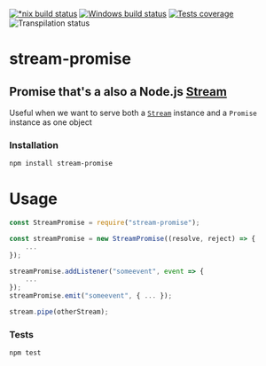 [![*nix build status][nix-build-image]][nix-build-url]
[![Windows build status][win-build-image]][win-build-url]
[![Tests coverage][cov-image]][cov-url]
![Transpilation status][transpilation-image]

# stream-promise

## Promise that's a also a Node.js [Stream](https://nodejs.org/api/stream.html#stream_stream)

Useful when we want to serve both a [`Stream`](https://nodejs.org/api/stream.html#stream_stream) instance and a `Promise` instance as one object

### Installation

```bash
npm install stream-promise
```

# Usage

```javascript
const StreamPromise = require("stream-promise");

const streamPromise = new StreamPromise((resolve, reject) => {
	...
});

streamPromise.addListener("someevent", event => {
	...
});
streamPromise.emit("someevent", { ... });

stream.pipe(otherStream);
```

### Tests

```bash
npm test
```

[nix-build-image]: https://semaphoreci.com/api/v1/medikoo-org/stream-promise/branches/master/shields_badge.svg
[nix-build-url]: https://semaphoreci.com/medikoo-org/stream-promise
[win-build-image]: https://ci.appveyor.com/api/projects/status/2ihsys269r29l2ol?svg=true
[win-build-url]: https://ci.appveyor.com/api/project/medikoo/stream-promise
[cov-image]: https://img.shields.io/codecov/c/github/medikoo/stream-promise.svg
[cov-url]: https://codecov.io/gh/medikoo/stream-promise
[transpilation-image]: https://img.shields.io/badge/transpilation-free-brightgreen.svg
[npm-image]: https://img.shields.io/npm/v/stream-promise.svg
